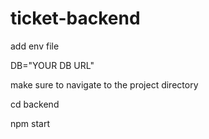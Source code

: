 # ticket-backend

add env file

DB="YOUR DB URL"

make sure to navigate to the project directory

cd backend

npm start
